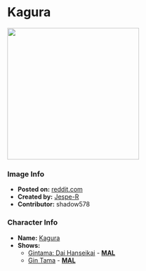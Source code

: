 # Kagura

<img src="https://raw.githubusercontent.com/shadow578/Project-Padoru/master/Padoru/U_Jespe-R/gintama-kagura.png" height="300">

### Image Info
* **Posted on:**     [reddit.com](https://www.reddit.com/r/Padoru/comments/gxprag/daily_padoru_158_kagura_gintama_request_event_1047/)
* **Created by:**    [Jespe-R](https://github.com/shadow578/Project-Padoru/blob/master/table-of-contents/creators/JespeR.md)
* **Contributor:**   shadow578

### Character Info
* **Name:**   [Kagura](https://myanimelist.net/character/674)
* **Shows:**
  * [Gintama: Dai Hanseikai](https://github.com/shadow578/Project-Padoru/blob/master/table-of-contents/shows/GintamaDaiHanseikai.md) - [__MAL__](https://myanimelist.net/anime/10643/Gintama__Dai_Hanseikai)
  * [Gin Tama](https://github.com/shadow578/Project-Padoru/blob/master/table-of-contents/shows/GinTama.md) - [__MAL__](https://myanimelist.net/manga/44/Gintama)


